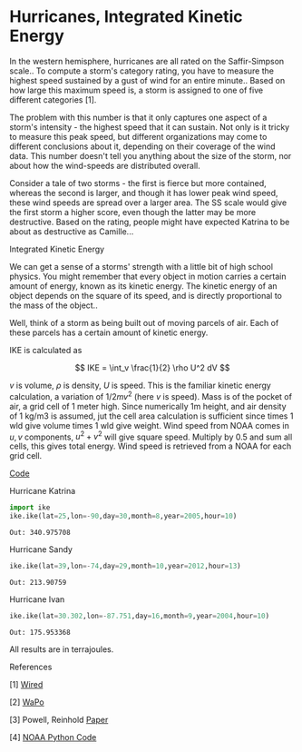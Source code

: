# Hurricanes, Integrated Kinetic Energy

In the western hemisphere, hurricanes are all rated on the
Saffir-Simpson scale..  To compute a storm's category rating, you have
to measure the highest speed sustained by a gust of wind for an entire
minute.. Based on how large this maximum speed is, a storm is assigned
to one of five different categories [1].

The problem with this number is that it only captures one aspect of a
storm's intensity - the highest speed that it can sustain. Not only is
it tricky to measure this peak speed, but different organizations may
come to different conclusions about it, depending on their coverage of
the wind data. This number doesn't tell you anything about the size of
the storm, nor about how the wind-speeds are distributed overall.

Consider a tale of two storms - the first is fierce but more
contained, whereas the second is larger, and though it has lower peak
wind speed, these wind speeds are spread over a larger area. The SS
scale would give the first storm a higher score, even though the
latter may be more destructive. Based on the rating, people might have
expected Katrina to be about as destructive as Camille...

Integrated Kinetic Energy

We can get a sense of a storms' strength with a little bit of high
school physics. You might remember that every object in motion carries
a certain amount of energy, known as its kinetic energy. The kinetic
energy of an object depends on the square of its speed, and is
directly proportional to the mass of the object..

Well, think of a storm as being built out of moving parcels of
air. Each of these parcels has a certain amount of kinetic energy.

IKE is calculated as

$$
IKE = \int_v \frac{1}{2} \rho U^2 dV
$$

$v$ is volume, $\rho$ is density, $U$ is speed. This is the familiar
kinetic energy calculation, a variation of $1/2 m v^2$ (here $v$ is
speed). Mass is of the pocket of air, a grid cell of 1 meter
high. Since numerically 1m height, and air density of 1 kg/m3 is
assumed, jut the cell area calculation is sufficient since times 1 wld
give volume times 1 wld give weight. Wind speed from NOAA comes in
$u,v$ components, $u^2+v^2$ will give square speed. Multiply by 0.5
and sum all cells, this gives total energy. Wind speed is retrieved
from a NOAA for each grid cell.

[Code](ike.py)

Hurricane Katrina

```python
import ike
ike.ike(lat=25,lon=-90,day=30,month=8,year=2005,hour=10)
```

```text
Out: 340.975708
```

Hurricane Sandy

```python
ike.ike(lat=39,lon=-74,day=29,month=10,year=2012,hour=13)
```

```text
Out: 213.90759
```

Hurricane Ivan

```python
ike.ike(lat=30.302,lon=-87.751,day=16,month=9,year=2004,hour=10)
```

```text
Out: 175.953368
```

All results are in terrajoules.

References

[1] [Wired](https://www.wired.com/2012/11/what-is-the-true-measure-of-a-storm/)

[2] [WaPo](https://www.washingtonpost.com/nation/2021/08/31/how-ida-katrina-compare-wind-fingerprints)

[3] Powell, Reinhold [Paper](https://www.researchgate.net/publication/252765649_Tropical_Cyclone_Destructive_Potential_by_Integrated_Kinetic_Energy)

[4] [NOAA Python Code](https://unidata.github.io/python-training/workshop/MetPy_Case_Study/metpy-case-study/)
